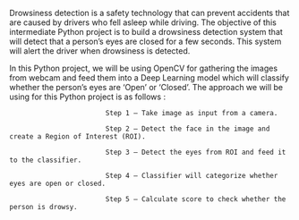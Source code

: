 Drowsiness detection is a safety technology that can prevent accidents that are caused by drivers who fell asleep while driving.
The objective of this intermediate Python project is to build a drowsiness detection system 
that will detect that a person’s eyes are closed for a few seconds. 
This system will alert the driver when drowsiness is detected.

In this Python project,
                        we will be using OpenCV for gathering the images from webcam and feed them into a Deep Learning model which will classify whether the person’s eyes are ‘Open’ or ‘Closed’. 
                        The approach we will be using for this Python project is as follows :

                            Step 1 – Take image as input from a camera.

                            Step 2 – Detect the face in the image and create a Region of Interest (ROI).

                            Step 3 – Detect the eyes from ROI and feed it to the classifier.

                            Step 4 – Classifier will categorize whether eyes are open or closed.

                            Step 5 – Calculate score to check whether the person is drowsy.
